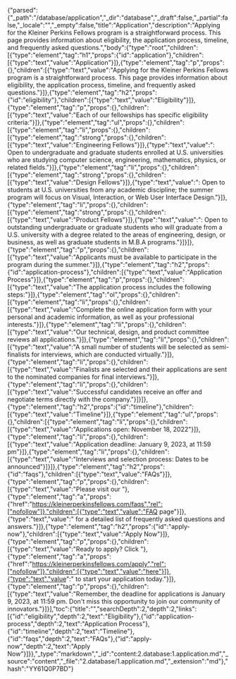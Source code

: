 {"parsed":{"_path":"/database/application","_dir":"database","_draft":false,"_partial":false,"_locale":"","_empty":false,"title":"Application","description":"Applying for the Kleiner Perkins Fellows program is a straightforward process. This page provides information about eligibility, the application process, timeline, and frequently asked questions.","body":{"type":"root","children":[{"type":"element","tag":"h1","props":{"id":"application"},"children":[{"type":"text","value":"Application"}]},{"type":"element","tag":"p","props":{},"children":[{"type":"text","value":"Applying for the Kleiner Perkins Fellows program is a straightforward process. This page provides information about eligibility, the application process, timeline, and frequently asked questions."}]},{"type":"element","tag":"h2","props":{"id":"eligibility"},"children":[{"type":"text","value":"Eligibility"}]},{"type":"element","tag":"p","props":{},"children":[{"type":"text","value":"Each of our fellowships has specific eligibility criteria:"}]},{"type":"element","tag":"ul","props":{},"children":[{"type":"element","tag":"li","props":{},"children":[{"type":"element","tag":"strong","props":{},"children":[{"type":"text","value":"Engineering Fellows"}]},{"type":"text","value":": Open to undergraduate and graduate students enrolled at U.S. universities who are studying computer science, engineering, mathematics, physics, or related fields."}]},{"type":"element","tag":"li","props":{},"children":[{"type":"element","tag":"strong","props":{},"children":[{"type":"text","value":"Design Fellows"}]},{"type":"text","value":": Open to students at U.S. universities from any academic discipline; the summer program will focus on Visual, Interaction, or Web User Interface Design."}]},{"type":"element","tag":"li","props":{},"children":[{"type":"element","tag":"strong","props":{},"children":[{"type":"text","value":"Product Fellows"}]},{"type":"text","value":": Open to outstanding undergraduate or graduate students who will graduate from a U.S. university with a degree related to the areas of engineering, design, or business, as well as graduate students in M.B.A programs."}]}]},{"type":"element","tag":"p","props":{},"children":[{"type":"text","value":"Applicants must be available to participate in the program during the summer."}]},{"type":"element","tag":"h2","props":{"id":"application-process"},"children":[{"type":"text","value":"Application Process"}]},{"type":"element","tag":"p","props":{},"children":[{"type":"text","value":"The application process includes the following steps:"}]},{"type":"element","tag":"ol","props":{},"children":[{"type":"element","tag":"li","props":{},"children":[{"type":"text","value":"Complete the online application form with your personal and academic information, as well as your professional interests."}]},{"type":"element","tag":"li","props":{},"children":[{"type":"text","value":"Our technical, design, and product committee reviews all applications."}]},{"type":"element","tag":"li","props":{},"children":[{"type":"text","value":"A small number of students will be selected as semi-finalists for interviews, which are conducted virtually."}]},{"type":"element","tag":"li","props":{},"children":[{"type":"text","value":"Finalists are selected and their applications are sent to the nominated companies for final interviews."}]},{"type":"element","tag":"li","props":{},"children":[{"type":"text","value":"Successful candidates receive an offer and negotiate terms directly with the company."}]}]},{"type":"element","tag":"h2","props":{"id":"timeline"},"children":[{"type":"text","value":"Timeline"}]},{"type":"element","tag":"ul","props":{},"children":[{"type":"element","tag":"li","props":{},"children":[{"type":"text","value":"Applications open: November 18, 2022"}]},{"type":"element","tag":"li","props":{},"children":[{"type":"text","value":"Application deadline: January 9, 2023, at 11:59 pm"}]},{"type":"element","tag":"li","props":{},"children":[{"type":"text","value":"Interviews and selection process: Dates to be announced"}]}]},{"type":"element","tag":"h2","props":{"id":"faqs"},"children":[{"type":"text","value":"FAQs"}]},{"type":"element","tag":"p","props":{},"children":[{"type":"text","value":"Please visit our "},{"type":"element","tag":"a","props":{"href":"https://kleinerperkinsfellows.com/faqs","rel":["nofollow"]},"children":[{"type":"text","value":"FAQ page"}]},{"type":"text","value":" for a detailed list of frequently asked questions and answers."}]},{"type":"element","tag":"h2","props":{"id":"apply-now"},"children":[{"type":"text","value":"Apply Now"}]},{"type":"element","tag":"p","props":{},"children":[{"type":"text","value":"Ready to apply? Click "},{"type":"element","tag":"a","props":{"href":"https://kleinerperkinsfellows.com/apply","rel":["nofollow"]},"children":[{"type":"text","value":"here"}]},{"type":"text","value":" to start your application today."}]},{"type":"element","tag":"p","props":{},"children":[{"type":"text","value":"Remember, the deadline for applications is January 9, 2023, at 11:59 pm. Don't miss this opportunity to join our community of innovators."}]}],"toc":{"title":"","searchDepth":2,"depth":2,"links":[{"id":"eligibility","depth":2,"text":"Eligibility"},{"id":"application-process","depth":2,"text":"Application Process"},{"id":"timeline","depth":2,"text":"Timeline"},{"id":"faqs","depth":2,"text":"FAQs"},{"id":"apply-now","depth":2,"text":"Apply Now"}]}},"_type":"markdown","_id":"content:2.database:1.application.md","_source":"content","_file":"2.database/1.application.md","_extension":"md"},"hash":"YY61Q0P7BD"}